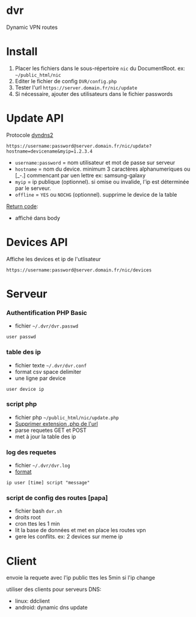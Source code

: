 dvr
==========
Dynamic VPN routes

Install
========
1. Placer les fichiers dans le sous-répertoire `nic` du DocumentRoot.
    ex: `~/public_html/nic`
2. Editer le fichier de config `DVR/config.php`
3. Tester l'url `https://server.domain.fr/nic/update`
4. Si nécessaire, ajouter des utilisateurs dans le fichier passwords

Update API
==============
Protocole [dyndns2](https://help.dyn.com/remote-access-api/perform-update/)

```
https://username:password@server.domain.fr/nic/update?hostname=devicename&myip=1.2.3.4
```
- `username:password` = nom utilisateur et mot de passe sur serveur
- `hostname` = nom du device. minimum 3 caractères alphanumeriques ou [_-.] commencant par uen lettre ex: samsung-galaxy
- `myip` = ip publique (optionnel). si omise ou invalide, l'ip est déterminée par le serveur.
- `offline` = `YES` ou `NOCHG` (optionnel). supprime le device de la table

[Return code](https://help.dyn.com/remote-access-api/return-codes/):
- affiché dans body

Devices API
==============
Affiche les devices et ip de l'utlisateur
```
https://username:password@server.domain.fr/nic/devices
```

Serveur
=======

### Authentification PHP Basic
- fichier `~/.dvr/dvr.passwd`
```
user passwd
```

### table des ip
- fichier texte `~/.dvr/dvr.conf`
- format csv space delimiter
- une ligne par device

```
user device ip
```

### script php
- fichier php `~/public_html/nic/update.php`
- [Supprimer extension .php de l'url](https://alexcican.com/post/how-to-remove-php-html-htm-extensions-with-htaccess/)
- parse requetes GET et POST
- met à jour la table des ip

### log des requetes
- fichier `~/.dvr/dvr.log`
- [format](https://en.wikipedia.org/wiki/Common_Log_Format)

```
ip user [time] script "message"
```

### script de config des routes [papa]
- fichier bash `dvr.sh`
- droits root
- cron ttes les 1 min
- lit la base de données et met en place les routes vpn
- gere les conflits. ex: 2 devices sur meme ip

Client
=======
envoie la requete avec l'ip public ttes les 5min si l'ip change

utiliser des clients pour serveurs DNS:
- linux: ddclient
- android: dynamic dns update

